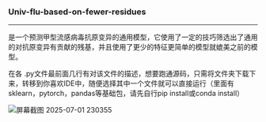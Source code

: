 ### Univ-flu-based-on-fewer-residues
---
是一个预测甲型流感病毒抗原变异的通用模型，它使用了一定的技巧筛选出了通用的对抗原变异有贡献的残基，并且使用了更少的特征更简单的模型就媲美之前的模型。

在各 .py文件最前面几行有对该文件的描述，想要跑通源码，只需将文件夹下载下来，转移到你喜欢IDE中，随便选择其中一个文件就可以直接运行（里面有sklearn，pytorch，pandas等基础包，请先自行pip install或conda install）

![屏幕截图 2025-07-01 230355](file:///D:/截图/设计作业1/Screenshots/屏幕截图%202025-07-01%20230355.png)
